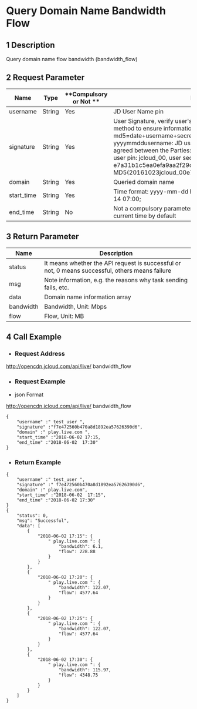 # Query Domain Name Bandwidth Flow

## 1  Description

Query domain name flow bandwidth (bandwidth_flow)

## 2 Request Parameter

| **Name**  | **Type** | **Compulsory or Not ** | **Description**                                                     |
| ---------- | -------- | ------------ | ------------------------------------------------------------ |
| username   | String   | Yes           | JD User Name pin                                                |
| signature | String   | Yes           | User Signature, verify user's identity information through md5 method to ensure information security.  md5=date+username+secret key SecretKey date: format is yyyymmddusername: JD user name pin secret key: example agreed between the Parties: such as current date 2016-10-23, user pin: jcloud_00, user secret key SecretKey: e7a31b1c5ea0efa9aa2f29c6559f7d61, then the signature is MD5(20161023jcloud_00e7a31b1c5ea0efa9aa2f29c6559f7d61) |
| domain     | String   | Yes           | Queried domain name                                                   |
| start_time | String   | Yes          | Time format: yyyy-mm-dd   hh:mi Reference Example: 2016-12-14 07:00;     |
| end_time   | String   | No           | Not a compulsory parameter; if no parameter is uploaded, it is current time by default                            |

 

## 3 Return Parameter

| **Name**  | **Description**                                        |
| --------- | ----------------------------------------------- |
| status    | It means whether the API request is successful or not, 0 means successful, others means failure |
| msg       | Note information, e.g. the reasons why task sending fails, etc.                |
| data      | Domain name information array                                    |
| bandwidth | Bandwidth, Unit: Mbps                                            |
| flow      | Flow, Unit: MB                                            |

 

## 4 Call Example

- ### Request Address

http://opencdn.jcloud.com/api/live/ bandwidth_flow

- ### Request Example

* json Format

http://opencdn.jcloud.com/api/live/ bandwidth_flow
```
{
    "username" :" test_user ",
    "signature" :"f7e472560b470a8d1892ea57626390d6",
    "domain" :" play.live.com ",
    "start_time" :"2018-06-02 17:15,
    "end_time" :"2018-06-02  17:30"
}
```
- ### Return Example
```
{
    "username" :" test_user ",
    "signature" :" f7e472560b470a8d1892ea57626390d6",
    "domain" :" play.live.com",
    "start_time" :"2018-06-02  17:15",
    "end_time" :"2018-06-02 17:30"
}
{
    "status": 0,
    "msg": "Successful",
    "data": [
        {
            "2018-06-02 17:15": {
                " play.live.com ": {
                    "bandwidth": 6.1,
                    "flow": 228.88
                }
            }
        },
        {
            "2018-06-02 17:20": {
                " play.live.com ": {
                    "bandwidth": 122.07,
                    "flow": 4577.64
                }
            }
        },
        {
            "2018-06-02 17:25": {
                " play.live.com ": {
                    "bandwidth": 122.07,
                    "flow": 4577.64
                }
            }
        },
        {
            "2018-06-02 17:30": {
                " play.live.com ": {
                    "bandwidth": 115.97,
                    "flow": 4348.75
                }
            }
        }
    ]
}
```
